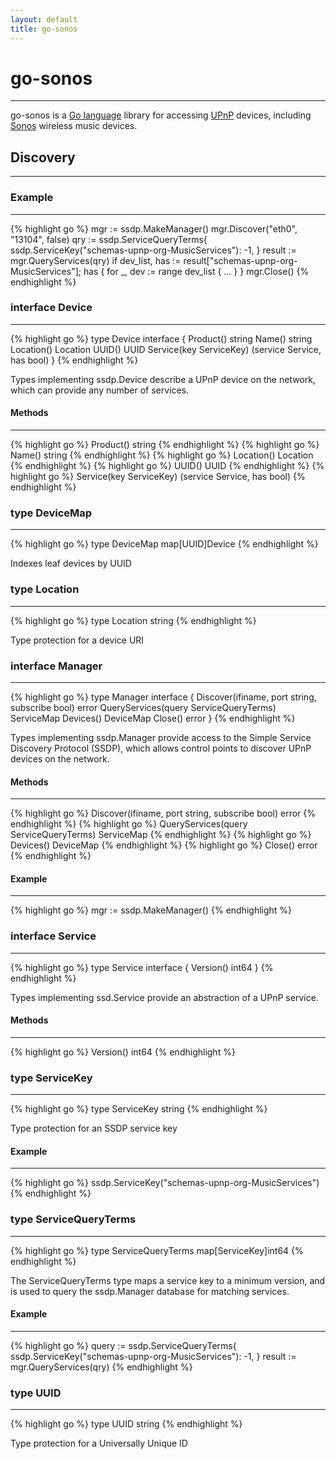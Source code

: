 ```yaml
---
layout: default
title: go-sonos
---
```


# go-sonos
******

go-sonos is a [Go language](http://golang.org/ "The Go Programming Language") library for accessing [UPnP](http://en.wikipedia.org/wiki/Universal_Plug_and_Play "Universal Plug and Play - Wikipedia, the free encyclopedia") devices, including [Sonos](http://www.sonos.com "Sonos WIRELESS Hifi") wireless music devices.

## Discovery
******

### Example
******
{% highlight go %}
mgr := ssdp.MakeManager()
mgr.Discover("eth0", "13104", false)
qry := ssdp.ServiceQueryTerms{
	ssdp.ServiceKey("schemas-upnp-org-MusicServices"): -1,
}
result := mgr.QueryServices(qry)
if dev_list, has := result["schemas-upnp-org-MusicServices"]; has {
	for _, dev := range dev_list {
		...
	}
}
mgr.Close()
{% endhighlight %}

### interface Device
******

{% highlight go %}
type Device interface {
	Product() string
	Name() string
	Location() Location
	UUID() UUID
	Service(key ServiceKey) (service Service, has bool)
}
{% endhighlight %}

Types implementing ssdp.Device describe a UPnP device on the network,
which can provide any number of services.

#### Methods
******
{% highlight go %}
Product() string
{% endhighlight %}
{% highlight go %}
Name() string
{% endhighlight %}
{% highlight go %}
Location() Location
{% endhighlight %}
{% highlight go %}
UUID() UUID
{% endhighlight %}
{% highlight go %}
Service(key ServiceKey) (service Service, has bool)
{% endhighlight %}

### type DeviceMap
******

{% highlight go %}
type DeviceMap map[UUID]Device
{% endhighlight %}

Indexes leaf devices by UUID

### type Location
******

{% highlight go %}
type Location string
{% endhighlight %}

Type protection for a device URI

### interface Manager
******

{% highlight go %}
type Manager interface {
	Discover(ifiname, port string, subscribe bool) error
	QueryServices(query ServiceQueryTerms) ServiceMap
	Devices() DeviceMap
	Close() error
}
{% endhighlight %}

Types implementing ssdp.Manager provide access to the Simple Service
Discovery Protocol (SSDP), which allows control points to discover UPnP
devices on the network.

#### Methods
******
{% highlight go %}
Discover(ifiname, port string, subscribe bool) error
{% endhighlight %}
{% highlight go %}
QueryServices(query ServiceQueryTerms) ServiceMap
{% endhighlight %}
{% highlight go %}
Devices() DeviceMap
{% endhighlight %}
{% highlight go %}
Close() error
{% endhighlight %}

#### Example
******
{% highlight go %}
mgr := ssdp.MakeManager()
{% endhighlight %}

### interface Service
******

{% highlight go %}
type Service interface {
	Version() int64
}
{% endhighlight %}

Types implementing ssd.Service provide an abstraction of a UPnP service.

#### Methods
******
{% highlight go %}
Version() int64
{% endhighlight %}

### type ServiceKey
******

{% highlight go %}
type ServiceKey string
{% endhighlight %}

Type protection for an SSDP service key

#### Example
******

{% highlight go %}
ssdp.ServiceKey("schemas-upnp-org-MusicServices")
{% endhighlight %}

### type ServiceQueryTerms
******

{% highlight go %}
type ServiceQueryTerms map[ServiceKey]int64
{% endhighlight %}

The ServiceQueryTerms type maps a service key to a minimum version,
and is used to query the ssdp.Manager database for matching services.

#### Example
******

{% highlight go %}
query := ssdp.ServiceQueryTerms{
	ssdp.ServiceKey("schemas-upnp-org-MusicServices"): -1,
}
result := mgr.QueryServices(qry)
{% endhighlight %}

### type UUID
******

{% highlight go %}
type UUID string
{% endhighlight %}

Type protection for a Universally Unique ID

